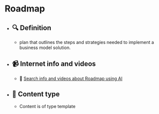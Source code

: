 # Roadmap
- ## 🔍 Definition
  - plan that outlines the steps and strategies needed to implement a business model solution.
- ## 📹 Internet info and videos
  - 🤖 [Search info and videos about Roadmap using AI](https://www.perplexity.ai/search?q=videos+about+Roadmap:+plan+that+outlines+the+steps+and+strategies+needed+to+implement+a+business+model+solution.
)
- ## 📰 Content type 
  - Content is of type template
